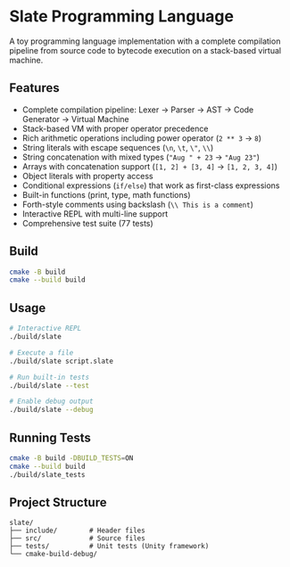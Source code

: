 # Slate Programming Language

A toy programming language implementation with a complete compilation pipeline from source code to bytecode execution on a stack-based virtual machine.

## Features

- Complete compilation pipeline: Lexer → Parser → AST → Code Generator → Virtual Machine
- Stack-based VM with proper operator precedence
- Rich arithmetic operations including power operator (`2 ** 3` → `8`)
- String literals with escape sequences (`\n`, `\t`, `\"`, `\\`)
- String concatenation with mixed types (`"Aug " + 23` → `"Aug 23"`)
- Arrays with concatenation support (`[1, 2] + [3, 4]` → `[1, 2, 3, 4]`)
- Object literals with property access
- Conditional expressions (`if/else`) that work as first-class expressions
- Built-in functions (print, type, math functions)
- Forth-style comments using backslash (`\\ This is a comment`)
- Interactive REPL with multi-line support
- Comprehensive test suite (77 tests)

## Build

```bash
cmake -B build
cmake --build build
```

## Usage

```bash
# Interactive REPL
./build/slate

# Execute a file
./build/slate script.slate

# Run built-in tests
./build/slate --test

# Enable debug output
./build/slate --debug
```

## Running Tests

```bash
cmake -B build -DBUILD_TESTS=ON
cmake --build build
./build/slate_tests
```

## Project Structure

```
slate/
├── include/        # Header files
├── src/            # Source files
├── tests/          # Unit tests (Unity framework)
└── cmake-build-debug/
```